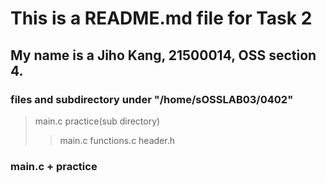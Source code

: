 This is a README.md file for Task 2 
================
My name is a Jiho Kang, 21500014, OSS section 4. 
- 
### files and subdirectory under "/home/sOSSLAB03/0402" 
> main.c 
> practice(sub directory) 
>> main.c 
>> functions.c 
>> header.h 
### main.c + practice 
